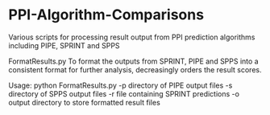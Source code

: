 # PPI-Algorithm-Comparisons
Various scripts for processing result output from PPI prediction algorithms including PIPE, SPRINT and SPPS


FormatResults.py
To format the outputs from SPRINT, PIPE and SPPS into a consistent format for further analysis, decreasingly orders the result scores. 

Usage:
python FormatResults.py -p directory of PIPE output files -s directory of SPPS output files -r file containing SPRINT predictions -o output directory to store formatted result files
